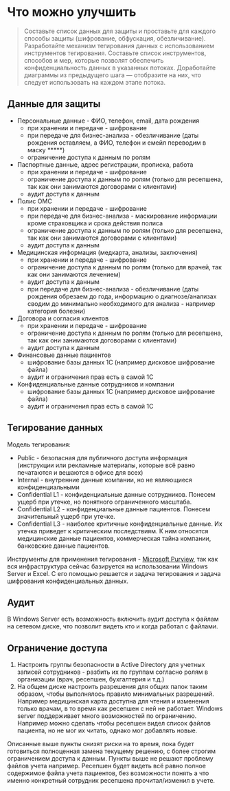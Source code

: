 # Что можно улучшить

> Составьте список данных для защиты и проставьте для каждого способы защиты (шифрование, обфускация, обезличивание). Разработайте механизм тегирования данных с использованием инструментов тегирования. Составьте список инструментов, способов и мер, которые позволят обеспечить конфиденциальность данных в указанных потоках. Доработайте диаграммы из предыдущего шага — отобразите на них, что следует использовать на каждом этапе потока.

## Данные для защиты
- Персональные данные - ФИО, телефон, email, дата рождения
    - при хранении и передаче - шифрование
    - при передаче для бизнес-анализа - обезличивание (даты рождения оставляем, а ФИО, телефон и емейл переводим в маску *****)
    - ограничение доступа к данным по ролям
- Паспортные данные, адрес регистрации, прописка, работа
    - при хранении и передаче - шифрование
    - ограничение доступа к данным по ролям (только для ресепшена, так как они занимаются договорами с клиентами)
    - аудит доступа к данным
- Полис ОМС
    - при хранении и передаче - шифрование
    - при передаче для бизнес-анализа - маскирование информации кроме страховщика и срока действия полиса
    - ограничение доступа к данным по ролям (только для ресепшена, так как они занимаются договорами с клиентами)
    - аудит доступа к данным
- Медицинская информация (медкарта, анализы, заключения)
    - при хранении и передаче - шифрование
    - ограничение доступа к данным по ролям (только для врачей, так как они занимаются лечением)
    - аудит доступа к данным
    - при передаче для бизнес-анализа - обезличивание (даты рождения обрезаем до года, информацию о диагнозе/анализах сводим до минимально необходимого для анализа - например категория болезни)
- Договора и согласия клиентов
    - при хранении и передаче - шифрование
    - ограничение доступа к данным по ролям (только для ресепшена, так как они занимаются договорами с клиентами)
    - аудит доступа к данным
- Финансовые данные пациентов
    - шифрование базы данных 1С (например дисковое шифрование файла)
    - аудит и ограничения прав есть в самой 1C
- Конфиденциальные данные сотрудников и компании
    - шифрование базы данных 1С (например дисковое шифрование файла)
    - аудит и ограничения прав есть в самой 1C

## Тегирование данных

Модель тегирования:
- Public - безопасная для публичного доступа информация (инструкции или рекламные материалы, которые всё равно печатаются и вешаются в офисе для всех)
- Internal - внутренние данные компании, но не являющиеся конфиденциальными
- Confidential L1 - конфиденциальные данные сотрудников. Понесем ущерб при утечке, но понятного ограниченного масштаба.
- Confidential L2 - конфиденциальные данные пациентов. Понесем значительный ущерб при утечке.
- Confidential L3 - наиболее критичные конфиденциальные данные. Их утечка приведет к критическим последствиям. К ним относятся медицинские данные пациентов, коммерческая тайна компании, банковские данные пациентов.

Инструменты для применения тегирования - [Microsoft Purview](https://learn.microsoft.com/ru-ru/purview/information-protection), так как вся инфраструктура сейчас базируется на использовании Windows Server и Excel. С его помощью решается и задача тегирования и задача шифрования конфиденциальных данных.

## Аудит

В Windows Server есть возможность включить аудит доступа к файлам на сетевом диске, что позволит видеть кто и когда работал с файлами.

## Ограничение доступа

1. Настроить группы безопасности в Active Directory для учетных записей сотрудников - разбить их по группам согласно ролям в организации (врач, ресепшен, бухгалтерия и т.д.)
2. На общем диске настроить разрешения для общих папок таким образом, чтобы выполнялось правило минимальных разрешений. Например медицинская карта доступна для чтения и изменения только врачам, в то время как ресепшен с ней не работает. Windows server поддерживает много возможностей по ограничению. Например можно сделать чтобы ресепшен видел список файлов пациента, но не мог их читать, однако мог добавлять новые.

Описанные выше пункты снизят риски на то время, пока будет готовиться полноценная замена текущему решению, с более строгим ограничением доступа к данным. 
Пункты выше не решают проблему файлов учета например. Ресепшен будет видеть всё равно полное содержимое файла учета пациентов, без возможности понять а что именно конкретный сотрудник ресепшена прочитал/изменил в учете.
